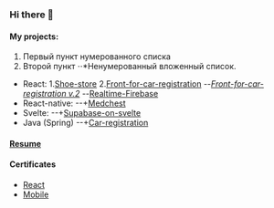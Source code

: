 ### Hi there 👋

#### My projects:
1. Первый пункт нумерованного списка
2. Второй пункт
⋅⋅*Ненумерованный вложенный список.
- React:
 1.[Shoe-store](https://github.com/DukeKunYura/shoe-store)
 2.[Front-for-car-registration](https://github.com/DukeKunYura/front-for-car-registration)
--*[Front-for-car-registration v.2](https://github.com/DukeKunYura/alternative-front-for-car-registration)
--*[Realtime-Firebase](https://github.com/DukeKunYura/Realtime-Firebase-test)
- React-native:
--+[Medchest](https://github.com/DukeKunYura/medchest)
- Svelte:
--+[Supabase-on-svelte](https://github.com/DukeKunYura/supabase-on-svelte)
- Java (Spring)
--+[Car-registration](https://github.com/DukeKunYura/car-registration)

#### [Resume](https://docs.google.com/document/d/10pmx0uzSJIh7g_0i4EY0EPldpKrb-FgEjGOQbz3mLRE/edit?usp=sharing)

#### Certificates
 - [React](https://github.com/DukeKunYura/dukekunyura/blob/main/certificate-react.pdf)
 - [Mobile](https://github.com/DukeKunYura/dukekunyura/blob/main/certificate-mobile.pdf)

<!--
**DukeKunYura/dukekunyura** is a ✨ _special_ ✨ repository because its `README.md` (this file) appears on your GitHub profile.

Here are some ideas to get you started:

- 🔭 I’m currently working on ...
- 🌱 I’m currently learning ...
- 👯 I’m looking to collaborate on ...
- 🤔 I’m looking for help with ...
- 💬 Ask me about ...
- 📫 How to reach me: ...
- 😄 Pronouns: ...
- ⚡ Fun fact: ...
-->
